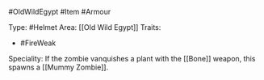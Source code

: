 #OldWildEgypt #Item #Armour 

Type: #Helmet
Area: [[Old Wild Egypt]]
Traits:
- #FireWeak 

Speciality: If the zombie vanquishes a plant with the [[Bone]] weapon, this spawns a [[Mummy Zombie]].